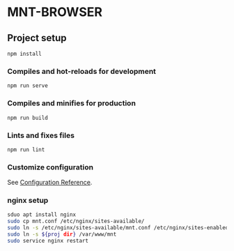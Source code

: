 # MNT-BROWSER

## Project setup
```
npm install
```

### Compiles and hot-reloads for development
```
npm run serve
```

### Compiles and minifies for production
```
npm run build
```

### Lints and fixes files
```
npm run lint
```

### Customize configuration
See [Configuration Reference](https://cli.vuejs.org/config/).

### nginx setup
``` bash
sduo apt install nginx
sudo cp mnt.conf /etc/nginx/sites-available/
sudo ln -s /etc/nginx/sites-available/mnt.conf /etc/nginx/sites-enabled/mnt
sudo ln -s ${proj dir} /var/www/mnt
sudo service nginx restart
```